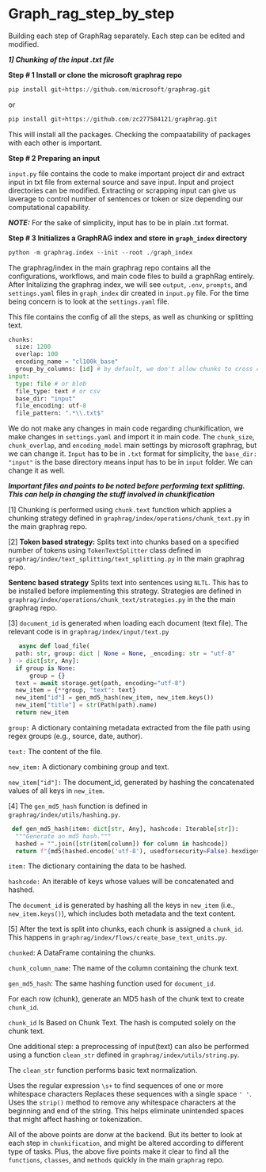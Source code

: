 # Graph_rag_step_by_step
Building each step of GraphRag separately. Each step can be edited and modified.



_**1] Chunking of the input .txt file**_




**Step # 1 Install or clone the microsoft graphrag repo**

```python
pip install git+https://github.com/microsoft/graphrag.git
```
or  
``` python
pip install git+https://github.com/zc277584121/graphrag.git
```
This will install all the packages. Checking the compaatability of packages with each other is important. 


**Step # 2 Preparing an input**

`input.py` file contains the code to make important project dir and extract input in txt file from external source and save input. Input and project directories can be modified. Extracting or scrapping input can give us laverage to control number of sentences or token or size depending our computational capability. 

_**NOTE:**_ For the sake of simplicity, input has to be in plain .txt format. 


**Step # 3 Initializes a GraphRAG index  and store in `graph_index` directory**
 

```python
python -m graphrag.index --init --root ./graph_index
```

The graphrag/index in the main graphrag repo contains all the configurations, workflows, and main code files to build a graphRag entirely. After Initalizing the graphrag index, we will see `output`, `.env`, `prompts`, and `settings.yaml` files in `graph_index` dir created in `input.py` file. For the time being concern is to look at the `settings.yaml` file. 

This file contains the config of all the steps, as well as chunking or splitting text. 
``` python
chunks:
  size: 1200
  overlap: 100
  encoding_name = "cl100k_base"
  group_by_columns: [id] # by default, we don't allow chunks to cross documents.
input:
  type: file # or blob
  file_type: text # or csv
  base_dir: "input"
  file_encoding: utf-8
  file_pattern: ".*\\.txt$"
```

We do not make any changes in main code regarding chunkification, we make changes in `settings.yaml` and import it in main code. The `chunk_size`, `chunk_overlap`, and `encoding_model` main settings by microsoft graphrag, but we can change it. `Input` has to be in `.txt` format for simplicity, the `base_dir: "input"` is the base directory means input has to be in `input` folder. We can change it as well. 


**_**Important files and points to be noted before performing text splitting. This can help in changing the stuff involved in chunkification**_**

[1] Chunking is performed using `chunk.text` function which applies a chunking strategy defined in `graphrag/index/operations/chunk_text.py` in the main graphrag repo.

[2] **Token based strategy:** Splits text into chunks based on a specified number of tokens using `TokenTextSplitter` class defined in `graphrag/index/text_splitting/text_splitting.py` in the main graphrag repo.

   **Sentenc based strategy** Splits text into sentences using `NLTL`. This has to be installed before implementing this strategy. Strategies are defined in `graphrag/index/operations/chunk_text/strategies.py` 
   in the the main graphrag repo.  

[3] `document_id` is generated when loading each document (text file). The relevant code is in `graphrag/index/input/text.py`

  ```python
     async def load_file(
    path: str, group: dict | None = None, _encoding: str = "utf-8"
) -> dict[str, Any]:
    if group is None:
        group = {}
    text = await storage.get(path, encoding="utf-8")
    new_item = {**group, "text": text}
    new_item["id"] = gen_md5_hash(new_item, new_item.keys())
    new_item["title"] = str(Path(path).name)
    return new_item
```

 `group:` A dictionary containing metadata extracted from the file path using regex groups (e.g., source, date, author).

  `text:` The content of the file.

 `new_item:` A dictionary combining group and text.
 
 `new_item["id"]:` The document_id, generated by hashing the concatenated values of all keys in `new_item`.

 [4] The `gen_md5_hash` function is defined in `graphrag/index/utils/hashing.py`.

  ```python
   def gen_md5_hash(item: dict[str, Any], hashcode: Iterable[str]):
    """Generate an md5 hash."""
    hashed = "".join([str(item[column]) for column in hashcode])
    return f"{md5(hashed.encode('utf-8'), usedforsecurity=False).hexdigest()}"
   ```

  `item:` The dictionary containing the data to be hashed.
  
  `hashcode:` An iterable of keys whose values will be concatenated and hashed.

  The `document_id` is generated by hashing all the keys in `new_item` (i.e., `new_item.keys()`), which includes both metadata and the text content.

  [5] After the text is split into chunks, each chunk is assigned a `chunk_id`. This happens in `graphrag/index/flows/create_base_text_units.py`.
  
  `chunked`: A DataFrame containing the chunks.
  
  `chunk_column_name`: The name of the column containing the chunk text.
  
  `gen_md5_hash`: The same hashing function used for `document_id`.

  For each row (chunk), generate an MD5 hash of the chunk text to create `chunk_id`.

  `chunk_id` Is Based on Chunk Text. The hash is computed solely on the chunk text.

  One additional step: a preprocessing of input(text) can also be performed using a function `clean_str` defined in `graphrag/index/utils/string.py`. 

  The `clean_str` function performs basic text normalization. 

  Uses the regular expression `\s+` to find sequences of one or more whitespace characters
  Replaces these sequences with a single space `' '`.
  Uses the `strip()` method to remove any whitespace characters at the beginning and end of the string.
  This helps eliminate unintended spaces that might affect hashing or tokenization.

  All of the above points are donw at the backend. But its better to look at each step in `chunkification`, and might be altered according to different type of tasks. Plus, the above five points make it clear 
  to find all the `functions`, `classes`, and `methods` quickly in the main `graphrag` repo. 

